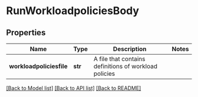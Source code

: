# RunWorkloadpoliciesBody

## Properties
Name | Type | Description | Notes
------------ | ------------- | ------------- | -------------
**workloadpoliciesfile** | **str** | A file that contains definitions of workload policies | 

[[Back to Model list]](../README.md#documentation-for-models) [[Back to API list]](../README.md#documentation-for-api-endpoints) [[Back to README]](../README.md)

